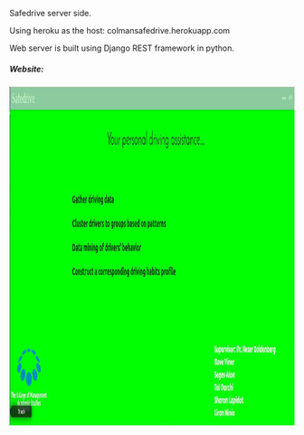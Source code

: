 Safedrive server side.

Using heroku as the host: colmansafedrive.herokuapp.com

Web server is built using Django REST framework in python.

##### Website:
<img src="/Capture.PNG" alt="com" width="800" height="600"/>
